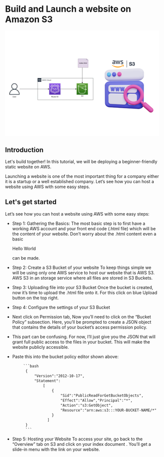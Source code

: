 # Build and Launch a website on Amazon S3
![Screenshot](Screenshot.png)

## Introduction
Let's build together! In this tutorial, we will be deploying a beginner-friendly static website on AWS.

Launching a website is one of the most important thing for a company either it is a startup or a well established company. Let’s see how you can host a website using AWS with some easy steps.

## Let's get started
Let’s see how you can host a website using AWS with some easy steps:

- Step 1: Gathering the Basics:
        The most basic step is to first have a working AWS account and your front end code (.html file) which will be the content of your website. Don’t worry about the .html content even a basic <p>Hello World</p> can be made.

- Step 2: Create a S3 Bucket of your website
        To keep things simple we will be using only one AWS service to host our website that is AWS S3. AWS S3 in an storage service where all files are stored in S3 Buckets.

- Step 3: Uploading file into your S3 Bucket
        Once the bucket is created, now it’s time to upload the .html file onto it. For this click on blue Upload button on the top right.

- Step 4: Configure the settings of your S3 Bucket
        

- Next click on Permission tab, Now you’ll need to click on the “Bucket Policy” subsection. Here, you’ll be prompted to create a JSON object that contains the details of your bucket’s access permission policy.

- This part can be confusing. For now, I’ll just give you the JSON that will grant full public access to the files in your bucket. This will make the website publicly accessible.

- Paste this into the bucket policy editor shown above:

           ```bash
            {
                "Version":"2012-10-17",
                "Statement":
                    [
                        {
                            "Sid":"PublicReadForGetBucketObjects",
                            "Effect":"Allow","Principal":"*",
                            "Action":"s3:GetObject",
                            "Resource":"arn:aws:s3:::YOUR-BUCKET-NAME/*"
                        }
                      ]
            }
            ```
        


- Step 5: Hosting your Website
          To access your site, go back to the “Overview” tab on S3 and click on your index document . You’ll get a slide-in menu with the link on your website.

        





